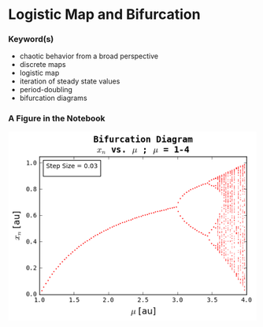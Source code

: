 
# Logistic Map and Bifurcation

### Keyword(s)
- chaotic behavior from a broad perspective
- discrete maps
- logistic map
- iteration of steady state values
- period-doubling
- bifurcation diagrams 

### A Figure in the Notebook

![](https://github.com/hankbesser/comp-phyz/blob/master/figures_to_display/fig_5n.png)
